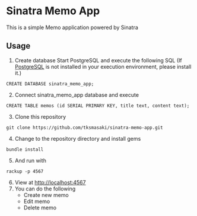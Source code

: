 # Sinatra Memo App

This is a simple Memo application powered by Sinatra

## Usage

1. Create database
Start PostgreSQL and execute the following SQL
(If [PostgreSQL](https://www.postgresql.org/) is not installed in your execution environment, please install it.)
```shell
CREATE DATABASE sinatra_memo_app;
```

2. Connect sinatra_memo_app database and execute
```shell
CREATE TABLE memos (id SERIAL PRIMARY KEY, title text, content text);
```

3. Clone this repository

```shell
git clone https://github.com/tksmasaki/sinatra-memo-app.git
```

4. Change to the repository directory and install gems

```shell
bundle install
```

5. And run with

```shell
rackup -p 4567
```

6. View at [http://localhost:4567](http://localhost:4567)
7. You can do the following
   - Create new memo
   - Edit memo
   - Delete memo
